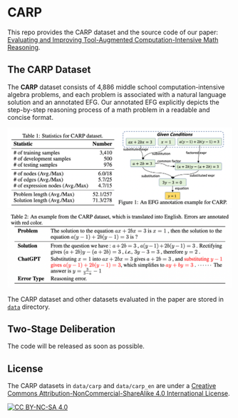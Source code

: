 # CARP
This repo provides the CARP dataset and the source code of our paper: [Evaluating and Improving Tool-Augmented Computation-Intensive Math Reasoning](https://arxiv.org/abs/2306.02408).

## The CARP Dataset
The **CARP** dataset consists of 4,886 middle school computation-intensive algebra problems, and each problem is associated with a natural language solution and an annotated EFG.
Our annotated EFG explicitly depicts the step-by-step reasoning process of a math problem in a readable and concise format.

![carp_desc](images/carp_desc.png)
![carp_case](images/carp_case.png)

The CARP dataset and other datasets evaluated in the paper are stored in [`data`](https://github.com/RUCAIBox/CARP/blob/main/data) directory. 

## Two-Stage Deliberation
The code will be released as soon as possible.

## License
The CARP datasets in `data/carp` and `data/carp_en` are under a [Creative Commons Attribution-NonCommercial-ShareAlike 4.0 International License][cc-by-nc-sa].

[![CC BY-NC-SA 4.0][cc-by-nc-sa-image]][cc-by-nc-sa]

[cc-by-nc-sa]: http://creativecommons.org/licenses/by-nc-sa/4.0/
[cc-by-nc-sa-image]: https://licensebuttons.net/l/by-nc-sa/4.0/88x31.png
[cc-by-nc-sa-shield]: https://img.shields.io/badge/License-CC%20BY--NC--SA%204.0-lightgrey.svg